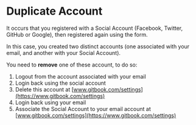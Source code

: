 # Duplicate Account

It occurs that you registered with a Social Account (Facebook, Twitter, GitHub or Google), then registered again using the form.

In this case, you created two distinct accounts (one associated with your email, and another with your Social Account).

You need to **remove** one of these account, to do so:

1. Logout from the account associated with your email
2. Login back using the social account
3. Delete this account at [www.gitbook.com/settings](https://www.gitbook.com/settings)
4. Login back using your email
5. Associate the Social Account to your email account at [www.gitbook.com/settings](https://www.gitbook.com/settings)

